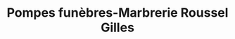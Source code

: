 ---
title: "Pompes funèbres-Marbrerie Roussel Gilles"
url: /breteuil/pompes-funebres-marbrerie-roussel-gilles/
shop: directeurs de funérailles
---